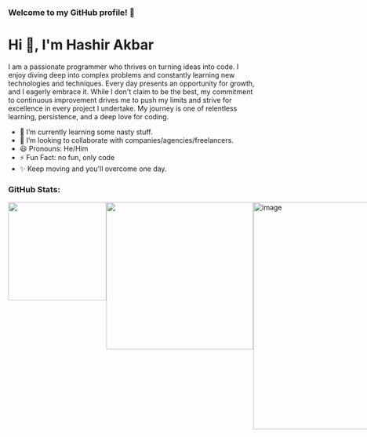 ### Welcome to my GitHub profile! 🚀

# Hi 👋, I'm Hashir Akbar

I am a passionate programmer who thrives on turning ideas into code. I enjoy diving deep into complex problems and constantly learning new technologies and techniques. Every day presents an opportunity for growth, and I eagerly embrace it. While I don't claim to be the best, my commitment to continuous improvement drives me to push my limits and strive for excellence in every project I undertake. My journey is one of relentless learning, persistence, and a deep love for coding.

- 🌱 I’m currently learning some nasty stuff.
- 💼 I’m looking to collaborate with companies/agencies/freelancers.
- 😃 Pronouns: He/Him
- ⚡ Fun Fact: no fun, only code
- ✨ Keep moving and you'll overcome one day.

### GitHub Stats:


<div style="display:flex !important;">
<a href="https://github.com/Hashir-Akbar/github-readme-stats">
    <img height=200 src="https://github-readme-stats.vercel.app/api?username=Hashir-Akbar&rank_icon=github" />
</a>
<a href="https://github.com/Hashir-Akbar/convoychat">
   <img  src="https://github-readme-stats.vercel.app/api/top-langs?username=Hashir-Akbar&layout=donut-vertical" height="300" />
</a>
<a href="https://github.com/Hashir-Akbar/github-readme-stats">
    <img width=463 src="https://github-readme-streak-stats.herokuapp.com/?user=Hashir-Akbar&" alt="image" />
</a>
</div>
 
